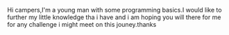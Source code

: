 Hi campers,I'm a young man with some programming basics.I would like to further my little knowledge tha i have and i am hoping you will there for me for any challenge i might meet on this jouney.thanks
